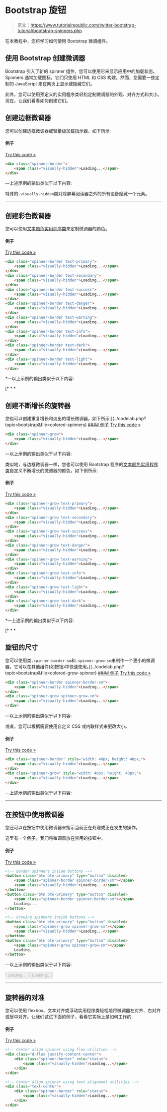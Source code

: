 # Bootstrap 旋钮

> 原文：<https://www.tutorialrepublic.com/twitter-bootstrap-tutorial/bootstrap-spinners.php>

在本教程中，您将学习如何使用 Bootstrap 微调组件。

## 使用 Bootstrap 创建微调器

Bootstrap 引入了新的 spinner 组件，您可以使用它来显示应用中的加载状态。Spinners 通常加载图标，它们只使用 HTML 和 CSS 构建。然而，您需要一些定制的 JavaScript 来在网页上显示或隐藏它们。

此外，您可以使用预定义的实用程序类轻松定制微调器的外观、对齐方式和大小。现在，让我们看看如何创建它们。

## 创建边框微调器

您可以创建边框微调器或轻量级加载指示器，如下所示:

#### 例子

[Try this code »](../codelab.php?topic=bootstrap&file=border-spinner "Try this code using online Editor")

```html
<div class="spinner-border">
    <span class="visually-hidden">Loading...</span>
</div>
```

—上述示例的输出类似于以下内容:

[](../codelab.php?topic=bootstrap&file=border-spinner)[](../codelab.php?topic=bootstrap&file=border-spinner)

特殊的`.visually-hidden`类对除屏幕阅读器之外的所有设备隐藏一个元素。

* * *

## 创建彩色微调器

您可以使用[文本颜色实用程序类](bootstrap-helper-classes.php#color-classes)来定制微调器的颜色。

#### 例子

[Try this code »](../codelab.php?topic=bootstrap&file=colored-spinners "Try this code using online Editor") 

```html
<div class="spinner-border text-primary">
    <span class="visually-hidden">Loading...</span>
</div>
<div class="spinner-border text-secondary">
    <span class="visually-hidden">Loading...</span>
</div>
<div class="spinner-border text-success">
    <span class="visually-hidden">Loading...</span>
</div>
<div class="spinner-border text-danger">
    <span class="visually-hidden">Loading...</span>
</div>
<div class="spinner-border text-warning">
    <span class="visually-hidden">Loading...</span>
</div>
<div class="spinner-border text-info">
    <span class="visually-hidden">Loading...</span>
</div>
<div class="spinner-border text-dark">
    <span class="visually-hidden">Loading...</span>
</div>
<div class="spinner-border text-light">
    <span class="visually-hidden">Loading...</span>
</div>
```

  *—以上示例的输出类似于以下内容:

[](../codelab.php?topic=bootstrap&file=colored-spinners)[](../codelab.php?topic=bootstrap&file=colored-spinners)[](../codelab.php?topic=bootstrap&file=colored-spinners)[](../codelab.php?topic=bootstrap&file=colored-spinners)[](../codelab.php?topic=bootstrap&file=colored-spinners)[](../codelab.php?topic=bootstrap&file=colored-spinners)[](../codelab.php?topic=bootstrap&file=colored-spinners)[](../codelab.php?topic=bootstrap&file=colored-spinners)[](../codelab.php?topic=bootstrap&file=colored-spinners)[](../codelab.php?topic=bootstrap&file=colored-spinners) [* * *

## 创建不断增长的旋转器

您也可以创建重复增长和淡出的增长微调器，如下所示:](../codelab.php?topic=bootstrap&file=colored-spinners) [](../codelab.php?topic=bootstrap&file=colored-spinners)[](../codelab.php?topic=bootstrap&file=colored-spinners) [#### 例子](../codelab.php?topic=bootstrap&file=colored-spinners) [Try this code »](../codelab.php?topic=bootstrap&file=grow-spinner "Try this code using online Editor")

```html
<div class="spinner-grow">
    <span class="visually-hidden">Loading...</span>
</div>
```

—以上示例的输出类似于以下内容:

[](../codelab.php?topic=bootstrap&file=grow-spinner)[](../codelab.php?topic=bootstrap&file=grow-spinner)

类似地，与边框微调器一样，您也可以使用 Bootstrap 程序的[文本颜色实用程序类](bootstrap-helper-classes.php#color-classes)自定义不断增长的微调器的颜色，如下例所示:

#### 例子

[Try this code »](../codelab.php?topic=bootstrap&file=colored-grow-spinner "Try this code using online Editor") 

```html
<div class="spinner-grow text-primary">
    <span class="visually-hidden">Loading...</span>
</div>
<div class="spinner-grow text-secondary">
    <span class="visually-hidden">Loading...</span>
</div>
<div class="spinner-grow text-success">
    <span class="visually-hidden">Loading...</span>
</div>
<div class="spinner-grow text-danger">
    <span class="visually-hidden">Loading...</span>
</div>
<div class="spinner-grow text-warning">
    <span class="visually-hidden">Loading...</span>
</div>
<div class="spinner-grow text-info">
    <span class="visually-hidden">Loading...</span>
</div>
<div class="spinner-grow text-light">
    <span class="visually-hidden">Loading...</span>
</div>
<div class="spinner-grow text-dark">
    <span class="visually-hidden">Loading...</span>
</div>
```

  *—上述示例的输出类似于以下内容:

[](../codelab.php?topic=bootstrap&file=colored-grow-spinner)[](../codelab.php?topic=bootstrap&file=colored-grow-spinner)[](../codelab.php?topic=bootstrap&file=colored-grow-spinner)[](../codelab.php?topic=bootstrap&file=colored-grow-spinner)[](../codelab.php?topic=bootstrap&file=colored-grow-spinner)[](../codelab.php?topic=bootstrap&file=colored-grow-spinner)[](../codelab.php?topic=bootstrap&file=colored-grow-spinner)[](../codelab.php?topic=bootstrap&file=colored-grow-spinner)[](../codelab.php?topic=bootstrap&file=colored-grow-spinner)[](../codelab.php?topic=bootstrap&file=colored-grow-spinner) [* * *

## 旋钮的尺寸

您可以使用类`.spinner-border-sm`和`.spinner-grow-sm`来制作一个更小的微调器，它可以在其他组件(如按钮)中快速使用。](../codelab.php?topic=bootstrap&file=colored-grow-spinner) [](../codelab.php?topic=bootstrap&file=colored-grow-spinner)[](../codelab.php?topic=bootstrap&file=colored-grow-spinner) [#### 例子](../codelab.php?topic=bootstrap&file=colored-grow-spinner) [Try this code »](../codelab.php?topic=bootstrap&file=small-spinners "Try this code using online Editor")

```html
<div class="spinner-border spinner-border-sm">
    <span class="visually-hidden">Loading...</span>
</div>
<div class="spinner-grow spinner-grow-sm">
    <span class="visually-hidden">Loading...</span>
</div>
```

—以上示例的输出类似于以下内容:

[](../codelab.php?topic=bootstrap&file=small-spinners)[](../codelab.php?topic=bootstrap&file=small-spinners)[](../codelab.php?topic=bootstrap&file=small-spinners)

或者，您可以根据需要使用自定义 CSS 或内联样式来更改大小。

#### 例子

[Try this code »](../codelab.php?topic=bootstrap&file=spinner-sizing "Try this code using online Editor")

```html
<div class="spinner-border" style="width: 40px; height: 40px;">
    <span class="visually-hidden">Loading...</span>
</div>
<div class="spinner-grow" style="width: 40px; height: 40px;">
    <span class="visually-hidden">Loading...</span>
</div>
```

—上述示例的输出类似于以下内容:

[](../codelab.php?topic=bootstrap&file=spinner-sizing)[](../codelab.php?topic=bootstrap&file=spinner-sizing)[](../codelab.php?topic=bootstrap&file=spinner-sizing)

* * *

## 在按钮中使用微调器

您还可以在按钮中使用微调器来指示当前正在处理或正在发生的操作。

这里有一个例子，我们将微调器放在禁用的按钮中。

#### 例子

[Try this code »](../codelab.php?topic=bootstrap&file=spinners-inside-buttons "Try this code using online Editor")

```html
<!-- Border spinners inside buttons -->
<button class="btn btn-primary" type="button" disabled>
    <span class="spinner-border spinner-border-sm"></span>
    <span class="visually-hidden">Loading...</span>
</button>
<button class="btn btn-primary" type="button" disabled>
    <span class="spinner-border spinner-border-sm"></span>
    Loading...
</button>	

<!-- Growing spinners inside buttons -->
<button class="btn btn-primary" type="button" disabled>
    <span class="spinner-grow spinner-grow-sm"></span>
    <span class="visually-hidden">Loading...</span>
</button>
<button class="btn btn-primary" type="button" disabled>
    <span class="spinner-grow spinner-grow-sm"></span>
    Loading...
</button>
```

—以上示例的输出类似于以下内容:

<button class="btn btn-primary" type="button" disabled="disabled">Loading...</button> <button class="btn btn-primary" type="button" disabled="disabled">Loading...</button>

* * *

## 旋转器的对准

您可以使用 flexbox、文本对齐或浮动实用程序类轻松地将微调器左对齐、右对齐或居中对齐。让我们试试下面的例子，看看它实际上是如何工作的:

#### 例子

[Try this code »](../codelab.php?topic=bootstrap&file=spinner-alignment "Try this code using online Editor")

```html
<!-- Center align spinner using flex utilities -->
<div class="d-flex justify-content-center">
    <div class="spinner-border" role="status">
        <span class="visually-hidden">Loading...</span>
    </div>
</div>

<!-- Center align spinner using text alignment utilities -->
<div class="text-center">
    <div class="spinner-border" role="status">
        <span class="visually-hidden">Loading...</span>
    </div>
</div>
```

